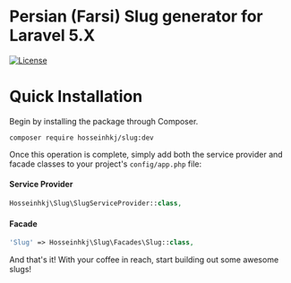 # Persian (Farsi) Slug generator for Laravel 5.X

[![License](https://poser.pugx.org/laravel/framework/license.svg)](https://packagist.org/packages/laravel/framework)

# Quick Installation
Begin by installing the package through Composer.

```
composer require hosseinhkj/slug:dev
```

Once this operation is complete, simply add both the service provider and facade classes to your project's `config/app.php` file:

#### Service Provider

```php
Hosseinhkj\Slug\SlugServiceProvider::class,
```

#### Facade

```php
'Slug' => Hosseinhkj\Slug\Facades\Slug::class,
```

And that's it! With your coffee in reach, start building out some awesome slugs!